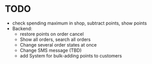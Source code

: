 # TODO

* check spending maximum in shop, subtract points, show points
* Backend:
  * restore points on order cancel
  * Show all orders, search all orders
  * Change several order states at once
  * Change SMS message (TBD)
  * add System for bulk-adding points to customers
